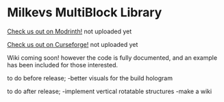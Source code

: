 # Milkevs MultiBlock Library

[Check us out on Modrinth!]() not uploaded yet

[Check us out on Curseforge!]() not uploaded yet

Wiki coming soon! however the code is fully documented, and an example has been included for those interested.

to do before release;
  -better visuals for the build hologram

to do after release;
  -implement vertical rotatable structures
  -make a wiki
